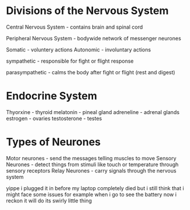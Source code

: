 

# Divisions of the Nervous System

Central Nervous System - contains brain and spinal cord


Peripheral Nervous System - bodywide network of messenger neurones

Somatic - voluntery actions
Autonomic - involuntary actions

sympathetic - responsible for fight or flight response

parasympathetic - calms the body after fight or flight (rest and digest)

# Endocrine System

Thyorxine - thyroid
melatonin - pineal gland
adreneline - adrenal glands
estrogen - ovaries
testosterone - testes

# Types of Neurones

Motor neurones - send the messages telling muscles to move
Sensory Neurones - detect things from stimuli like touch or temperature through sensory receptors
Relay Neurones - carry signals through the nervous system



yippe i plugged it in before my laptop completely died but i still think that i might face some issues for example when i go to see the battery now i reckon it will do its swirly little thing